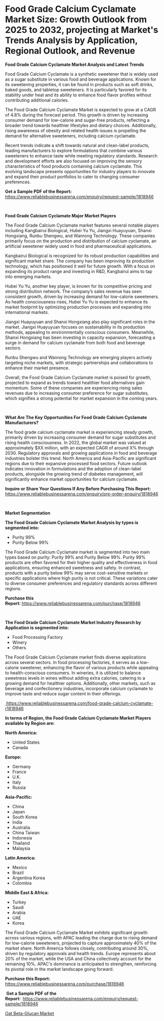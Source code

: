 <p><h1>Food Grade Calcium Cyclamate Market Size: Growth Outlook from 2025 to 2032, projecting at Market's Trends Analysis by Application, Regional Outlook, and Revenue</h1></p><p><strong>Food Grade Calcium Cyclamate Market Analysis and Latest Trends</strong></p>
<p><p>Food Grade Calcium Cyclamate is a synthetic sweetener that is widely used as a sugar substitute in various food and beverage applications. Known for its sweetening properties, it can be found in products such as soft drinks, baked goods, and tabletop sweeteners. It is particularly favored for its stability under heat and its ability to enhance food flavor profiles without contributing additional calories.</p><p>The Food Grade Calcium Cyclamate Market is expected to grow at a CAGR of 4.8% during the forecast period. This growth is driven by increasing consumer demand for low-calorie and sugar-free products, reflecting a broader trend towards healthier lifestyles and dietary choices. Additionally, rising awareness of obesity and related health issues is propelling the demand for alternative sweeteners, including calcium cyclamate.</p><p>Recent trends indicate a shift towards natural and clean-label products, leading manufacturers to explore formulations that combine various sweeteners to enhance taste while meeting regulatory standards. Research and development efforts are also focused on improving the sensory characteristics of food products containing calcium cyclamate. This evolving landscape presents opportunities for industry players to innovate and expand their product portfolios to cater to changing consumer preferences.</p></p>
<p><strong>Get a Sample PDF of the Report:&nbsp;</strong> <a href="https://www.reliablebusinessarena.com/enquiry/request-sample/1818946?utm_campaign=1892&utm_medium=2&utm_source=Github&utm_content=ia&utm_term=15022025&utm_id=food-grade-calcium-cyclamate">https://www.reliablebusinessarena.com/enquiry/request-sample/1818946</a></p>
<p>&nbsp;</p>
<p><strong>Food Grade Calcium Cyclamate Major Market Players</strong></p>
<p><p>The Food Grade Calcium Cyclamate market features several notable players including Kangbairui Biological, Hubei Yu Yu, Jiangxi Huayuyuan, Shanxi Hongxiang, Runbu Shengwu, and Wanrong Technology. These companies primarily focus on the production and distribution of calcium cyclamate, an artificial sweetener widely used in food and pharmaceutical applications.</p><p>Kangbairui Biological is recognized for its robust production capabilities and significant market share. The company has been improving its production technology, which has positioned it well for future growth. With a focus on expanding its product range and investing in R&D, Kangbairui aims to tap into emerging markets. </p><p>Hubei Yu Yu, another key player, is known for its competitive pricing and strong distribution network. The company’s sales revenue has seen consistent growth, driven by increasing demand for low-calorie sweeteners. As health consciousness rises, Hubei Yu Yu is expected to enhance its market footprint by optimizing production processes and expanding into international markets.</p><p>Jiangxi Huayuyuan and Shanxi Hongxiang also play significant roles in the market. Jiangxi Huayuyuan focuses on sustainability in its production methods, appealing to environmentally conscious consumers. Meanwhile, Shanxi Hongxiang has been investing in capacity expansion, forecasting a surge in demand for calcium cyclamate from both food and beverage sectors.</p><p>Runbu Shengwu and Wanrong Technology are emerging players actively targeting niche markets, with strategic partnerships and collaborations to enhance their market presence.</p><p>Overall, the Food Grade Calcium Cyclamate market is poised for growth, projected to expand as trends toward healthier food alternatives gain momentum. Some of these companies are experiencing rising sales revenues due to increasing consumer preference for sugar substitutes, which signifies a strong potential for market expansion in the coming years.</p></p>
<p>&nbsp;</p>
<p><strong>What Are The Key Opportunities For Food Grade Calcium Cyclamate Manufacturers?</strong></p>
<p><p>The food grade calcium cyclamate market is experiencing steady growth, primarily driven by increasing consumer demand for sugar substitutes and rising health consciousness. In 2022, the global market was valued at approximately $XX million, with an expected CAGR of around X% through 2030. Regulatory approvals and growing applications in food and beverage industries bolster this trend. North America and Asia-Pacific are significant regions due to their expansive processed food sectors. Future outlook indicates innovation in formulations and the adoption of clean-label products, alongside the growing trend of diabetes management, will significantly enhance market opportunities for calcium cyclamate.</p></p>
<p><strong>Inquire or Share Your Questions If Any Before Purchasing This Report:</strong> <a href="https://www.reliablebusinessarena.com/enquiry/pre-order-enquiry/1818946?utm_campaign=1892&utm_medium=2&utm_source=Github&utm_content=ia&utm_term=15022025&utm_id=food-grade-calcium-cyclamate">https://www.reliablebusinessarena.com/enquiry/pre-order-enquiry/1818946</a></p>
<p>&nbsp;</p>
<p><strong>Market Segmentation</strong></p>
<p><strong>The Food Grade Calcium Cyclamate Market Analysis by types is segmented into:</strong></p>
<p><ul><li>Purity 99%</li><li>Purity Below 99%</li></ul></p>
<p><p>The Food Grade Calcium Cyclamate market is segmented into two main types based on purity: Purity 99% and Purity Below 99%. Purity 99% products are often favored for their higher quality and effectiveness in food applications, ensuring enhanced sweetness and safety. In contrast, products with a purity below 99% may serve cost-sensitive markets or specific applications where high purity is not critical. These variations cater to diverse consumer preferences and regulatory standards across different regions.</p></p>
<p><strong>Purchase this Report:&nbsp;</strong><a href="https://www.reliablebusinessarena.com/purchase/1818946?utm_campaign=1892&utm_medium=2&utm_source=Github&utm_content=ia&utm_term=15022025&utm_id=food-grade-calcium-cyclamate">https://www.reliablebusinessarena.com/purchase/1818946</a></p>
<p>&nbsp;</p>
<p><strong>The Food Grade Calcium Cyclamate Market Industry Research by Application is segmented into:</strong></p>
<p><ul><li>Food Processing Factory</li><li>Winery</li><li>Others</li></ul></p>
<p><p>The Food Grade Calcium Cyclamate market finds diverse applications across several sectors. In food processing factories, it serves as a low-calorie sweetener, enhancing the flavor of various products while appealing to health-conscious consumers. In wineries, it is utilized to balance sweetness levels in wines without adding extra calories, catering to a growing demand for healthier options. Additionally, other markets, such as beverage and confectionery industries, incorporate calcium cyclamate to improve taste and reduce sugar content in their offerings.</p></p>
<p><a href="https://www.reliablebusinessarena.com/food-grade-calcium-cyclamate-r1818946?utm_campaign=1892&utm_medium=2&utm_source=Github&utm_content=ia&utm_term=15022025&utm_id=food-grade-calcium-cyclamate">&nbsp;https://www.reliablebusinessarena.com/food-grade-calcium-cyclamate-r1818946</a></p>
<p><strong>In terms of Region, the Food Grade Calcium Cyclamate Market Players available by Region are:</strong></p>
<p>
    <p> <strong> North America: </strong>
        <ul>
            <li>United States</li>
            <li>Canada</li>
        </ul>
        </p> 
    <p> <strong> Europe: </strong>
        <ul>
            <li>Germany</li>
            <li>France</li>
            <li>U.K.</li>
            <li>Italy</li>
            <li>Russia</li>
        </ul>
        </p> 
    <p> <strong> Asia-Pacific: </strong>
        <ul>
            <li>China</li>
            <li>Japan</li>
            <li>South Korea</li>
            <li>India</li>
            <li>Australia</li>
            <li>China Taiwan</li>
            <li>Indonesia</li>
            <li>Thailand</li>
            <li>Malaysia</li>
        </ul>
        </p> 
    <p> <strong> Latin America: </strong>
        <ul>
            <li>Mexico</li>
            <li>Brazil</li>
            <li>Argentina Korea</li>
            <li>Colombia</li>
        </ul>
        </p> 
    <p> <strong> Middle East & Africa: </strong>
        <ul>
            <li>Turkey</li>
            <li>Saudi</li>
            <li>Arabia</li>
            <li>UAE</li>
            <li>Korea</li>
        </ul>
    </p>
    </p>
<p><p>The Food Grade Calcium Cyclamate Market exhibits significant growth across various regions, with APAC leading the charge due to rising demand for low-calorie sweeteners, projected to capture approximately 40% of the market share. North America follows closely, contributing around 30%, driven by regulatory approvals and health trends. Europe represents about 20% of the market, while the USA and China collectively account for the remaining 10%. APAC's dominance is anticipated to strengthen, reinforcing its pivotal role in the market landscape going forward.</p></p>
<p><strong>Purchase this Report: </strong><a href="https://www.reliablebusinessarena.com/purchase/1818946?utm_campaign=1892&utm_medium=2&utm_source=Github&utm_content=ia&utm_term=15022025&utm_id=food-grade-calcium-cyclamate">https://www.reliablebusinessarena.com/purchase/1818946</a></p>
<p>&nbsp;<strong>Get a Sample PDF of the Report:&nbsp;&nbsp;</strong><a href="https://www.reliablebusinessarena.com/enquiry/request-sample/1818946?utm_campaign=1892&utm_medium=2&utm_source=Github&utm_content=ia&utm_term=15022025&utm_id=food-grade-calcium-cyclamate">https://www.reliablebusinessarena.com/enquiry/request-sample/1818946</a></p>
<p><strong></strong></p>
<p><p><a href="https://github.com/provorikovar/Market-Research-Report-List-7/blob/main/oat-beta-glucan-market.md?utm_campaign=1892&utm_medium=2&utm_source=Github&utm_content=ia&utm_term=15022025&utm_id=food-grade-calcium-cyclamate">Oat Beta-Glucan Market</a></p></p>